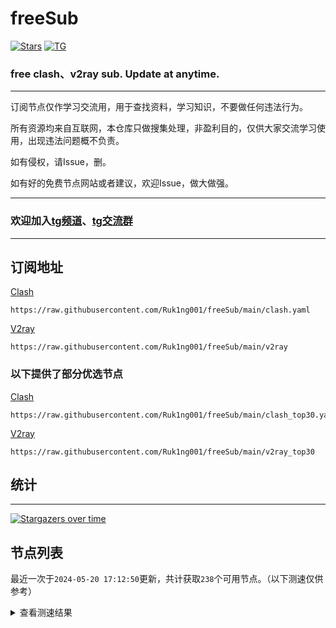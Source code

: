 # freeSub
[![Stars](https://img.shields.io/github/stars/Ruk1ng001/freeSub)](https://github.com/Ruk1ng001/freeSub/stargazers)
[![TG](https://img.shields.io/badge/Telegram-gray?logo=Telegram)](https://t.me/Ruk1ng001)
### free clash、v2ray sub. Update at anytime.

---

订阅节点仅作学习交流用，用于查找资料，学习知识，不要做任何违法行为。

所有资源均来自互联网，本仓库只做搜集处理，非盈利目的，仅供大家交流学习使用，出现违法问题概不负责。

如有侵权，请Issue，删。

如有好的免费节点网站或者建议，欢迎Issue，做大做强。

---

### 欢迎加入[tg频道](https://t.me/Ruk1ng001)、[tg交流群](https://t.me/+-e-b04EE5Cw2NmU1)

---

## 订阅地址
[Clash](https://raw.githubusercontent.com/Ruk1ng001/freeSub/main/clash.yaml)
```
https://raw.githubusercontent.com/Ruk1ng001/freeSub/main/clash.yaml
```
[V2ray](https://raw.githubusercontent.com/Ruk1ng001/freeSub/main/v2ray)
```
https://raw.githubusercontent.com/Ruk1ng001/freeSub/main/v2ray
```
### 以下提供了部分优选节点

[Clash](https://raw.githubusercontent.com/Ruk1ng001/freeSub/main/clash_top30.yaml)
```
https://raw.githubusercontent.com/Ruk1ng001/freeSub/main/clash_top30.yaml
```
[V2ray](https://raw.githubusercontent.com/Ruk1ng001/freeSub/main/v2ray_top30)
```
https://raw.githubusercontent.com/Ruk1ng001/freeSub/main/v2ray_top30
```

## 统计

---

[![Stargazers over time](https://starchart.cc/Ruk1ng001/freeSub.svg)](https://starchart.cc/Ruk1ng001/freeSub)

## 节点列表

最近一次于`2024-05-20 17:12:50`更新，共计获取`238`个可用节点。（以下测速仅供参考）

<details> <summary>查看测速结果</summary>

| 序号 | 节点 | 带宽 | 延迟 |
|:--:|:--:|:--:|:--:|
 | 1 | github.com/Ruk1ng001_4140861531 | 1.29MB/s | 541.00ms |
 | 2 | github.com/Ruk1ng001_1778908198 | 1.24MB/s | 408.00ms |
 | 3 | github.com/Ruk1ng001_2306407879 | 1.21MB/s | 462.00ms |
 | 4 | github.com/Ruk1ng001_2163870954 | 1.19MB/s | 378.00ms |
 | 5 | github.com/Ruk1ng001_3718927122 | 1.17MB/s | 375.00ms |
 | 6 | github.com/Ruk1ng001_2809232730 | 1.16MB/s | 581.00ms |
 | 7 | github.com/Ruk1ng001_3417393039 | 1.07MB/s | 661.00ms |
 | 8 | github.com/Ruk1ng001_1537578765 | 1001.46KB/s | 480.00ms |
 | 9 | github.com/Ruk1ng001_2690750277 | 989.74KB/s | 537.00ms |
 | 10 | github.com/Ruk1ng001_149570347 | 874.07KB/s | 499.00ms |
 | 11 | github.com/Ruk1ng001_3617853271 | 823.31KB/s | 608.00ms |
 | 12 | github.com/Ruk1ng001_3402559863 | 820.16KB/s | 507.00ms |
 | 13 | github.com/Ruk1ng001_3194308421 | 811.39KB/s | 677.00ms |
 | 14 | github.com/Ruk1ng001_582853362 | 811.27KB/s | 771.00ms |
 | 15 | github.com/Ruk1ng001_1708283347 | 809.23KB/s | 631.00ms |
 | 16 | github.com/Ruk1ng001_1455062586 | 808.61KB/s | 700.00ms |
 | 17 | github.com/Ruk1ng001_2686558329 | 808.14KB/s | 933.00ms |
 | 18 | github.com/Ruk1ng001_3564040109 | 806.47KB/s | 701.00ms |
 | 19 | github.com/Ruk1ng001_1490566360 | 747.49KB/s | 742.00ms |
 | 20 | github.com/Ruk1ng001_2223018783 | 739.64KB/s | 738.00ms |
 | 21 | github.com/Ruk1ng001_796916901 | 736.80KB/s | 743.00ms |
 | 22 | github.com/Ruk1ng001_3293006801 | 731.79KB/s | 726.00ms |
 | 23 | github.com/Ruk1ng001_34491053 | 724.70KB/s | 740.00ms |
 | 24 | github.com/Ruk1ng001_3269994149 | 708.62KB/s | 961.00ms |
 | 25 | github.com/Ruk1ng001_2013146544 | 702.52KB/s | 763.00ms |
 | 26 | github.com/Ruk1ng001_1108544810 | 689.30KB/s | 777.00ms |
 | 27 | github.com/Ruk1ng001_1472351678 | 629.01KB/s | 1199.00ms |
 | 28 | github.com/Ruk1ng001_3880606426 | 628.64KB/s | 528.00ms |
 | 29 | github.com/Ruk1ng001_2004102139 | 613.98KB/s | 421.00ms |
 | 30 | github.com/Ruk1ng001_3432400797 | 611.29KB/s | 1187.00ms |
 | 31 | github.com/Ruk1ng001_2308501734 | 608.21KB/s | 1227.00ms |
 | 32 | github.com/Ruk1ng001_1034331182 | 597.10KB/s | 1256.00ms |
 | 33 | github.com/Ruk1ng001_1788757087 | 591.86KB/s | 621.00ms |
 | 34 | github.com/Ruk1ng001_839126155 | 587.09KB/s | 862.00ms |
 | 35 | github.com/Ruk1ng001_2054894954 | 580.74KB/s | 1285.00ms |
 | 36 | github.com/Ruk1ng001_4063309201 | 568.73KB/s | 1372.00ms |
 | 37 | github.com/Ruk1ng001_1867123431 | 543.22KB/s | 1006.00ms |
 | 38 | github.com/Ruk1ng001_2070134522 | 525.85KB/s | 1005.00ms |
 | 39 | github.com/Ruk1ng001_2194615537 | 522.31KB/s | 1433.00ms |
 | 40 | github.com/Ruk1ng001_3690732186 | 517.14KB/s | 1130.00ms |
 | 41 | github.com/Ruk1ng001_3026161419 | 501.09KB/s | 749.00ms |
 | 42 | github.com/Ruk1ng001_4135834119 | 498.36KB/s | 1055.00ms |
 | 43 | github.com/Ruk1ng001_2986819677 | 494.82KB/s | 1111.00ms |
 | 44 | github.com/Ruk1ng001_2127051887 | 490.55KB/s | 1612.00ms |
 | 45 | github.com/Ruk1ng001_2381704039 | 478.66KB/s | 1245.00ms |
 | 46 | github.com/Ruk1ng001_2254600636 | 473.38KB/s | 1660.00ms |
 | 47 | github.com/Ruk1ng001_2145981711 | 460.01KB/s | 1660.00ms |
 | 48 | github.com/Ruk1ng001_884534536 | 451.00KB/s | 665.00ms |
 | 49 | github.com/Ruk1ng001_4247945564 | 440.05KB/s | 1029.00ms |
 | 50 | github.com/Ruk1ng001_2210519284 | 436.82KB/s | 1842.00ms |
 | 51 | github.com/Ruk1ng001_1648173862 | 435.83KB/s | 850.00ms |
 | 52 | github.com/Ruk1ng001_1388672434 | 419.35KB/s | 1776.00ms |
 | 53 | github.com/Ruk1ng001_351015876 | 413.84KB/s | 1676.00ms |
 | 54 | github.com/Ruk1ng001_3393039445 | 402.63KB/s | 1714.00ms |
 | 55 | github.com/Ruk1ng001_4225185103 | 397.51KB/s | 1561.00ms |
 | 56 | github.com/Ruk1ng001_2088886888 | 394.74KB/s | 1298.00ms |
 | 57 | github.com/Ruk1ng001_395496207 | 394.15KB/s | 1267.00ms |
 | 58 | github.com/Ruk1ng001_1964030541 | 391.42KB/s | 1231.00ms |
 | 59 | github.com/Ruk1ng001_3823424035 | 389.58KB/s | 2148.00ms |
 | 60 | github.com/Ruk1ng001_2987427352 | 381.78KB/s | 1314.00ms |
 | 61 | github.com/Ruk1ng001_59509070 | 378.79KB/s | 1361.00ms |
 | 62 | github.com/Ruk1ng001_856347142 | 376.35KB/s | 1261.00ms |
 | 63 | github.com/Ruk1ng001_3878535274 | 371.38KB/s | 1423.00ms |
 | 64 | github.com/Ruk1ng001_4116185635 | 371.10KB/s | 1365.00ms |
 | 65 | github.com/Ruk1ng001_167606130 | 363.34KB/s | 1283.00ms |
 | 66 | github.com/Ruk1ng001_1086011944 | 363.06KB/s | 1304.00ms |
 | 67 | github.com/Ruk1ng001_648817093 | 362.24KB/s | 1269.00ms |
 | 68 | github.com/Ruk1ng001_184998897 | 361.59KB/s | 1716.00ms |
 | 69 | github.com/Ruk1ng001_1846650742 | 361.46KB/s | 1258.00ms |
 | 70 | github.com/Ruk1ng001_254202282 | 360.35KB/s | 1282.00ms |
 | 71 | github.com/Ruk1ng001_3366590102 | 360.30KB/s | 1290.00ms |
 | 72 | github.com/Ruk1ng001_4091694397 | 357.81KB/s | 1276.00ms |
 | 73 | github.com/Ruk1ng001_24015290 | 357.28KB/s | 628.00ms |
 | 74 | github.com/Ruk1ng001_3932046545 | 355.92KB/s | 1325.00ms |
 | 75 | github.com/Ruk1ng001_3418298641 | 355.84KB/s | 1280.00ms |
 | 76 | github.com/Ruk1ng001_2744246456 | 354.98KB/s | 1387.00ms |
 | 77 | github.com/Ruk1ng001_3217333019 | 354.82KB/s | 1340.00ms |
 | 78 | github.com/Ruk1ng001_1712514616 | 354.60KB/s | 1282.00ms |
 | 79 | github.com/Ruk1ng001_4213900525 | 354.29KB/s | 1372.00ms |
 | 80 | github.com/Ruk1ng001_2154025448 | 354.19KB/s | 1300.00ms |
 | 81 | github.com/Ruk1ng001_2160597373 | 353.72KB/s | 1291.00ms |
 | 82 | github.com/Ruk1ng001_1165338189 | 352.89KB/s | 1311.00ms |
 | 83 | github.com/Ruk1ng001_1563340458 | 352.38KB/s | 1319.00ms |
 | 84 | github.com/Ruk1ng001_3272259734 | 352.28KB/s | 1310.00ms |
 | 85 | github.com/Ruk1ng001_2507663752 | 352.20KB/s | 1261.00ms |
 | 86 | github.com/Ruk1ng001_1426541841 | 351.28KB/s | 1281.00ms |
 | 87 | github.com/Ruk1ng001_4202677164 | 350.08KB/s | 1301.00ms |
 | 88 | github.com/Ruk1ng001_1724781220 | 349.68KB/s | 1334.00ms |
 | 89 | github.com/Ruk1ng001_2191687096 | 349.46KB/s | 1314.00ms |
 | 90 | github.com/Ruk1ng001_3997140244 | 347.87KB/s | 1284.00ms |
 | 91 | github.com/Ruk1ng001_1695152293 | 347.84KB/s | 1268.00ms |
 | 92 | github.com/Ruk1ng001_39864713 | 347.57KB/s | 1250.00ms |
 | 93 | github.com/Ruk1ng001_1778976388 | 345.34KB/s | 1325.00ms |
 | 94 | github.com/Ruk1ng001_1107899849 | 343.99KB/s | 2017.00ms |
 | 95 | github.com/Ruk1ng001_4145932035 | 343.37KB/s | 1374.00ms |
 | 96 | github.com/Ruk1ng001_380130438 | 339.57KB/s | 1352.00ms |
 | 97 | github.com/Ruk1ng001_1676283943 | 337.88KB/s | 1357.00ms |
 | 98 | github.com/Ruk1ng001_2578079542 | 337.07KB/s | 1792.00ms |
 | 99 | github.com/Ruk1ng001_2328812085 | 336.80KB/s | 1400.00ms |
 | 100 | github.com/Ruk1ng001_3635239675 | 336.32KB/s | 1329.00ms |
 | 101 | github.com/Ruk1ng001_1308962382 | 334.51KB/s | 1318.00ms |
 | 102 | github.com/Ruk1ng001_1551530121 | 334.38KB/s | 1254.00ms |
 | 103 | github.com/Ruk1ng001_1443729558 | 332.89KB/s | 1335.00ms |
 | 104 | github.com/Ruk1ng001_2304014836 | 330.87KB/s | 1308.00ms |
 | 105 | github.com/Ruk1ng001_711096051 | 324.60KB/s | 1311.00ms |
 | 106 | github.com/Ruk1ng001_4171597704 | 320.92KB/s | 1642.00ms |
 | 107 | github.com/Ruk1ng001_916602364 | 318.79KB/s | 1310.00ms |
 | 108 | github.com/Ruk1ng001_3372547913 | 316.51KB/s | 1493.00ms |
 | 109 | github.com/Ruk1ng001_4002426314 | 315.29KB/s | 1858.00ms |
 | 110 | github.com/Ruk1ng001_3362580199 | 315.00KB/s | 1269.00ms |
 | 111 | github.com/Ruk1ng001_2576067023 | 314.71KB/s | 1346.00ms |
 | 112 | github.com/Ruk1ng001_1372051761 | 314.18KB/s | 1440.00ms |
 | 113 | github.com/Ruk1ng001_661344923 | 312.33KB/s | 2060.00ms |
 | 114 | github.com/Ruk1ng001_1363229742 | 311.46KB/s | 1378.00ms |
 | 115 | github.com/Ruk1ng001_1791431073 | 310.75KB/s | 1386.00ms |
 | 116 | github.com/Ruk1ng001_1993975900 | 309.32KB/s | 1388.00ms |
 | 117 | github.com/Ruk1ng001_2847066904 | 308.59KB/s | 1834.00ms |
 | 118 | github.com/Ruk1ng001_1529393040 | 306.70KB/s | 1328.00ms |
 | 119 | github.com/Ruk1ng001_2327257468 | 303.84KB/s | 1450.00ms |
 | 120 | github.com/Ruk1ng001_1024834280 | 303.08KB/s | 1304.00ms |
 | 121 | github.com/Ruk1ng001_1320228236 | 302.80KB/s | 1486.00ms |
 | 122 | github.com/Ruk1ng001_3835159238 | 302.75KB/s | 1934.00ms |
 | 123 | github.com/Ruk1ng001_1518864211 | 298.18KB/s | 1208.00ms |
 | 124 | github.com/Ruk1ng001_1698104974 | 298.15KB/s | 1117.00ms |
 | 125 | github.com/Ruk1ng001_3607103000 | 298.10KB/s | 1114.00ms |
 | 126 | github.com/Ruk1ng001_3859934344 | 297.82KB/s | 1270.00ms |
 | 127 | github.com/Ruk1ng001_342913673 | 297.38KB/s | 1106.00ms |
 | 128 | github.com/Ruk1ng001_214573041 | 297.12KB/s | 1195.00ms |
 | 129 | github.com/Ruk1ng001_968593481 | 296.91KB/s | 1082.00ms |
 | 130 | github.com/Ruk1ng001_737807984 | 295.74KB/s | 934.00ms |
 | 131 | github.com/Ruk1ng001_1232719216 | 290.65KB/s | 1157.00ms |
 | 132 | github.com/Ruk1ng001_2725052174 | 290.44KB/s | 1150.00ms |
 | 133 | github.com/Ruk1ng001_1159366513 | 290.06KB/s | 1188.00ms |
 | 134 | github.com/Ruk1ng001_3889678921 | 288.94KB/s | 1450.00ms |
 | 135 | github.com/Ruk1ng001_339647967 | 283.67KB/s | 1544.00ms |
 | 136 | github.com/Ruk1ng001_1989590524 | 282.71KB/s | 1589.00ms |
 | 137 | github.com/Ruk1ng001_2750607913 | 270.32KB/s | 1410.00ms |
 | 138 | github.com/Ruk1ng001_1694492034 | 270.11KB/s | 1271.00ms |
 | 139 | github.com/Ruk1ng001_3115135129 | 266.55KB/s | 1768.00ms |
 | 140 | github.com/Ruk1ng001_2236065618 | 266.14KB/s | 1836.00ms |
 | 141 | github.com/Ruk1ng001_1844458633 | 265.81KB/s | 1805.00ms |
 | 142 | github.com/Ruk1ng001_2617501041 | 265.12KB/s | 1319.00ms |
 | 143 | github.com/Ruk1ng001_1968229234 | 261.56KB/s | 1354.00ms |
 | 144 | github.com/Ruk1ng001_1903292082 | 260.67KB/s | 1301.00ms |
 | 145 | github.com/Ruk1ng001_2183745117 | 257.78KB/s | 2314.00ms |
 | 146 | github.com/Ruk1ng001_3226335843 | 256.96KB/s | 1428.00ms |
 | 147 | github.com/Ruk1ng001_2097715338 | 256.17KB/s | 1566.00ms |
 | 148 | github.com/Ruk1ng001_3321698845 | 255.64KB/s | 1182.00ms |
 | 149 | github.com/Ruk1ng001_3212328957 | 255.27KB/s | 1277.00ms |
 | 150 | github.com/Ruk1ng001_3533841452 | 255.04KB/s | 1048.00ms |
 | 151 | github.com/Ruk1ng001_4125802957 | 254.84KB/s | 959.00ms |
 | 152 | github.com/Ruk1ng001_54239677 | 254.81KB/s | 960.00ms |
 | 153 | github.com/Ruk1ng001_1542644257 | 254.81KB/s | 972.00ms |
 | 154 | github.com/Ruk1ng001_2206326297 | 254.61KB/s | 1713.00ms |
 | 155 | github.com/Ruk1ng001_279744178 | 252.07KB/s | 1522.00ms |
 | 156 | github.com/Ruk1ng001_1134698556 | 250.28KB/s | 1416.00ms |
 | 157 | github.com/Ruk1ng001_3549260583 | 239.07KB/s | 2227.00ms |
 | 158 | github.com/Ruk1ng001_3119752696 | 238.23KB/s | 2107.00ms |
 | 159 | github.com/Ruk1ng001_2842657708 | 237.35KB/s | 1490.00ms |
 | 160 | github.com/Ruk1ng001_1126910244 | 233.85KB/s | 1500.00ms |
 | 161 | github.com/Ruk1ng001_2243541799 | 230.42KB/s | 1185.00ms |
 | 162 | github.com/Ruk1ng001_2628332486 | 225.47KB/s | 1447.00ms |
 | 163 | github.com/Ruk1ng001_2996699398 | 224.75KB/s | 1610.00ms |
 | 164 | github.com/Ruk1ng001_1506213619 | 221.62KB/s | 1708.00ms |
 | 165 | github.com/Ruk1ng001_3362003740 | 219.48KB/s | 1684.00ms |
 | 166 | github.com/Ruk1ng001_436660577 | 217.96KB/s | 1752.00ms |
 | 167 | github.com/Ruk1ng001_3469316866 | 217.85KB/s | 2349.00ms |
 | 168 | github.com/Ruk1ng001_400971130 | 213.03KB/s | 1571.00ms |
 | 169 | github.com/Ruk1ng001_1520517676 | 212.45KB/s | 454.00ms |
 | 170 | github.com/Ruk1ng001_3744005356 | 212.44KB/s | 1892.00ms |
 | 171 | github.com/Ruk1ng001_459534470 | 212.27KB/s | 771.00ms |
 | 172 | github.com/Ruk1ng001_3198540553 | 212.22KB/s | 805.00ms |
 | 173 | github.com/Ruk1ng001_286035895 | 212.21KB/s | 1388.00ms |
 | 174 | github.com/Ruk1ng001_2039451658 | 211.78KB/s | 1038.00ms |
 | 175 | github.com/Ruk1ng001_1397889987 | 211.04KB/s | 2211.00ms |
 | 176 | github.com/Ruk1ng001_279295742 | 194.22KB/s | 1840.00ms |
 | 177 | github.com/Ruk1ng001_2386156489 | 184.49KB/s | 868.00ms |
 | 178 | github.com/Ruk1ng001_2128734406 | 182.26KB/s | 1366.00ms |
 | 179 | github.com/Ruk1ng001_1092813103 | 182.08KB/s | 1119.00ms |
 | 180 | github.com/Ruk1ng001_2620033493 | 180.88KB/s | 2009.00ms |
 | 181 | github.com/Ruk1ng001_368365411 | 179.55KB/s | 1784.00ms |
 | 182 | github.com/Ruk1ng001_3385656539 | 176.37KB/s | 1235.00ms |
 | 183 | github.com/Ruk1ng001_3010197752 | 172.92KB/s | 1328.00ms |
 | 184 | github.com/Ruk1ng001_1458749273 | 170.36KB/s | 353.00ms |
 | 185 | github.com/Ruk1ng001_3289341319 | 170.19KB/s | 825.00ms |
 | 186 | github.com/Ruk1ng001_1756145984 | 169.86KB/s | 601.00ms |
 | 187 | github.com/Ruk1ng001_2172465582 | 169.67KB/s | 840.00ms |
 | 188 | github.com/Ruk1ng001_3319348637 | 169.47KB/s | 1406.00ms |
 | 189 | github.com/Ruk1ng001_1557395967 | 169.38KB/s | 1778.00ms |
 | 190 | github.com/Ruk1ng001_1127214938 | 169.03KB/s | 1433.00ms |
 | 191 | github.com/Ruk1ng001_2665052360 | 163.54KB/s | 1545.00ms |
 | 192 | github.com/Ruk1ng001_4162026696 | 161.65KB/s | 1818.00ms |
 | 193 | github.com/Ruk1ng001_44098467 | 160.88KB/s | 1849.00ms |
 | 194 | github.com/Ruk1ng001_1091569262 | 159.57KB/s | 1604.00ms |
 | 195 | github.com/Ruk1ng001_3844417978 | 150.74KB/s | 2349.00ms |
 | 196 | github.com/Ruk1ng001_74991844 | 147.56KB/s | 1089.00ms |
 | 197 | github.com/Ruk1ng001_3773318312 | 140.85KB/s | 2197.00ms |
 | 198 | github.com/Ruk1ng001_2920426523 | 135.78KB/s | 1333.00ms |
 | 199 | github.com/Ruk1ng001_536822818 | 135.06KB/s | 261.00ms |
 | 200 | github.com/Ruk1ng001_2479152281 | 133.28KB/s | 2118.00ms |
 | 201 | github.com/Ruk1ng001_2955529425 | 132.65KB/s | 1212.00ms |
 | 202 | github.com/Ruk1ng001_3756619769 | 127.87KB/s | 582.00ms |
 | 203 | github.com/Ruk1ng001_823365205 | 127.58KB/s | 877.00ms |
 | 204 | github.com/Ruk1ng001_55839216 | 127.49KB/s | 265.00ms |
 | 205 | github.com/Ruk1ng001_725760519 | 124.01KB/s | 984.00ms |
 | 206 | github.com/Ruk1ng001_1184005405 | 123.49KB/s | 1599.00ms |
 | 207 | github.com/Ruk1ng001_3622565782 | 118.09KB/s | 2018.00ms |
 | 208 | github.com/Ruk1ng001_1581161968 | 117.66KB/s | 1272.00ms |
 | 209 | github.com/Ruk1ng001_1361389903 | 108.65KB/s | 1130.00ms |
 | 210 | github.com/Ruk1ng001_618011014 | 108.53KB/s | 985.00ms |
 | 211 | github.com/Ruk1ng001_3499179898 | 106.64KB/s | 2029.00ms |
 | 212 | github.com/Ruk1ng001_1302227927 | 104.15KB/s | 1736.00ms |
 | 213 | github.com/Ruk1ng001_1484914018 | 103.73KB/s | 1068.00ms |
 | 214 | github.com/Ruk1ng001_1362513501 | 102.25KB/s | 1276.00ms |
 | 215 | github.com/Ruk1ng001_237030643 | 88.42KB/s | 1375.00ms |
 | 216 | github.com/Ruk1ng001_1092046360 | 88.36KB/s | 2239.00ms |
 | 217 | github.com/Ruk1ng001_4221750867 | 87.59KB/s | 735.00ms |
 | 218 | github.com/Ruk1ng001_390994783 | 85.21KB/s | 279.00ms |
 | 219 | github.com/Ruk1ng001_321207043 | 84.94KB/s | 335.00ms |
 | 220 | github.com/Ruk1ng001_1016375994 | 76.40KB/s | 1155.00ms |
 | 221 | github.com/Ruk1ng001_784932094 | 61.86KB/s | 1180.00ms |
 | 222 | github.com/Ruk1ng001_3970925062 | 61.44KB/s | 328.00ms |
 | 223 | github.com/Ruk1ng001_1673641397 | 59.38KB/s | 306.00ms |
 | 224 | github.com/Ruk1ng001_706619102 | 57.95KB/s | 2189.00ms |
 | 225 | github.com/Ruk1ng001_2339966577 | 55.00KB/s | 757.00ms |
 | 226 | github.com/Ruk1ng001_2671886144 | 54.58KB/s | 675.00ms |
 | 227 |  | N/A | N/A |
 | 228 |  | N/A | N/A |
 | 229 |  | N/A | N/A |
 | 230 |  | N/A | N/A |
 | 231 |  | N/A | N/A |
 | 232 |  | N/A | N/A |
 | 233 |  | N/A | N/A |
 | 234 |  | N/A | N/A |
 | 235 |  | N/A | N/A |
 | 236 |  | N/A | N/A |
 | 237 |  | N/A | N/A |
 | 238 |  | N/A | N/A |


</details>
